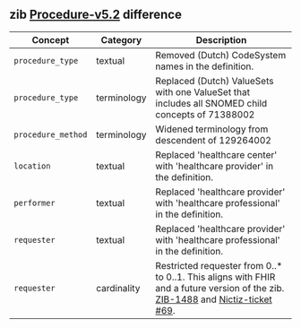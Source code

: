 ## zib [Procedure-v5.2](https://zibs.nl/wiki/Procedure-v5.2(2020EN)) difference

| Concept         | Category          | Description                             | 
|-----------------|-------------------|-----------------------------------------|
| `procedure_type` | textual | Removed (Dutch) CodeSystem names in the definition. |
| `procedure_type` | terminology | Replaced (Dutch) ValueSets with one ValueSet that includes all SNOMED child concepts of 71388002 |Procedure (procedure). | 
| `procedure_method` | terminology | Widened terminology from descendent of  129264002|Action to all of SNOMED. Changed the binding from required to extensible. |  
| `location` | textual | Replaced 'healthcare center' with 'healthcare provider' in the definition. |
| `performer` | textual | Replaced 'healthcare provider' with 'healthcare professional' in the definition. |
| `requester` | textual | Replaced 'healthcare provider' with 'healthcare professional' in the definition. |
| `requester` | cardinality | Restricted requester from 0..* to 0..1. This aligns with FHIR and a future version of the zib. [ZIB-1488](https://bits.nictiz.nl/browse/ZIB-1488) and [Nictiz-ticket #69](https://github.com/Nictiz/Nictiz-R4-zib2020/issues/69). |